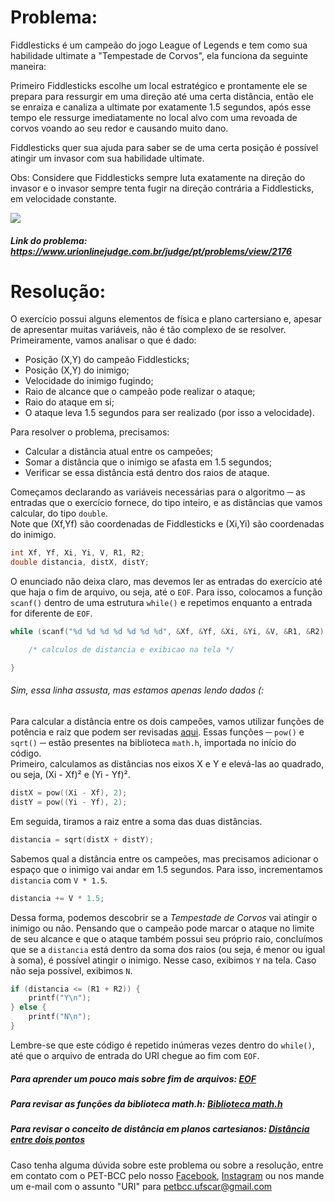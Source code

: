 # Problema:

Fiddlesticks é um campeão do jogo League of Legends e tem como sua habilidade ultimate a "Tempestade de Corvos", ela funciona da seguinte maneira:

Primeiro Fiddlesticks escolhe um local estratégico e prontamente ele se prepara para ressurgir em uma direção até uma certa distância, então ele se enraiza e canaliza a ultimate por exatamente 1.5 segundos, após esse tempo ele ressurge imediatamente no local alvo com uma revoada de corvos voando ao seu redor e causando muito dano.

Fiddlesticks quer sua ajuda para saber se de uma certa posição é possível atingir um invasor com sua habilidade ultimate.

Obs: Considere que Fiddlesticks sempre luta exatamente na direção do invasor e o invasor sempre tenta fugir na direção contrária a Fiddlesticks, em velocidade constante.

<img src="https://resources.urionlinejudge.com.br/gallery/images/problems/UOJ_2203.png" />


##### Link do problema: https://www.urionlinejudge.com.br/judge/pt/problems/view/2176
 
 
# Resolução:

O exercício possui alguns elementos de física e plano cartersiano e, apesar de apresentar muitas variáveis, não é tão complexo de se resolver. Primeiramente, vamos analisar o que é dado:
- Posição (X,Y) do campeão Fiddlesticks;
- Posição (X,Y) do inimigo;
- Velocidade do inimigo fugindo;
- Raio de alcance que o campeão pode realizar o ataque;
- Raio do ataque em si;
- O ataque leva 1.5 segundos para ser realizado (por isso a velocidade).

Para resolver o problema, precisamos:
- Calcular a distância atual entre os campeões;
- Somar a distância que o inimigo se afasta em 1.5 segundos;
- Verificar se essa distância está dentro dos raios de ataque.

Começamos declarando as variáveis necessárias para o algoritmo ─ as entradas que o exercício fornece, do tipo inteiro, e as distâncias que vamos calcular, do tipo `double`.  
Note que (Xf,Yf) são coordenadas de Fiddlesticks e (Xi,Yi) são coordenadas do inimigo.
```c
int Xf, Yf, Xi, Yi, V, R1, R2;
double distancia, distX, distY;
```

O enunciado não deixa claro, mas devemos ler as entradas do exercício até que haja o fim de arquivo, ou seja, até o `EOF`. Para isso, colocamos a função `scanf()` dentro de uma estrutura `while()` e repetimos enquanto a entrada for diferente de `EOF`.

```c
while (scanf("%d %d %d %d %d %d %d", &Xf, &Yf, &Xi, &Yi, &V, &R1, &R2) != EOF) {

    /* calculos de distancia e exibicao na tela */

}
```
###### Sim, essa linha assusta, mas estamos apenas lendo dados (:

Para calcular a distância entre os dois campeões, vamos utilizar funções de potência e raiz que podem ser revisadas [aqui](https://brasilescola.uol.com.br/matematica/distancia-entre-dois-pontos.htm). Essas funções ─ `pow()` e `sqrt()` ─ estão presentes na biblioteca `math.h`, importada no início do código.  
Primeiro, calculamos as distâncias nos eixos X e Y e elevá-las ao quadrado, ou seja, (Xi - Xf)² e (Yi - Yf)².

```c
distX = pow((Xi - Xf), 2);
distY = pow((Yi - Yf), 2);
```

Em seguida, tiramos a raiz entre a soma das duas distâncias.

```c
distancia = sqrt(distX + distY);
```

Sabemos qual a distância entre os campeões, mas precisamos adicionar o espaço que o inimigo vai andar em 1.5 segundos. Para isso, incrementamos `distancia` com `V * 1.5`.

```c
distancia += V * 1.5;
```

Dessa forma, podemos descobrir se a _Tempestade de Corvos_ vai atingir o inimigo ou não. Pensando que o campeão pode marcar o ataque no limite de seu alcance e que o ataque também possui seu próprio raio, concluímos que se a `distancia` está dentro da soma dos raios (ou seja, é menor ou igual à soma), é possível atingir o inimigo. Nesse caso, exibimos `Y` na tela. Caso não seja possível, exibimos `N`.

```c
if (distancia <= (R1 + R2)) {
    printf("Y\n");
} else {
    printf("N\n");
}
```

Lembre-se que este código é repetido inúmeras vezes dentro do `while()`, até que o arquivo de entrada do URI chegue ao fim com `EOF`.


##### Para aprender um pouco mais sobre fim de arquivos: [EOF](https://pt.wikipedia.org/wiki/EOF)
##### Para revisar as funções da biblioteca math.h: [Biblioteca math.h](http://linguagemc.com.br/a-biblioteca-math-h/)
##### Para revisar o conceito de distância em planos cartesianos: [Distância entre dois pontos](https://brasilescola.uol.com.br/matematica/distancia-entre-dois-pontos.htm)


Caso tenha alguma dúvida sobre este problema ou sobre a resolução, entre em contato com o PET-BCC pelo nosso
[Facebook](https://www.facebook.com/petbcc/),
[Instagram](https://www.instagram.com/petbcc.ufscar/)
ou nos mande um e-mail com o assunto "URI" para  petbcc.ufscar@gmail.com